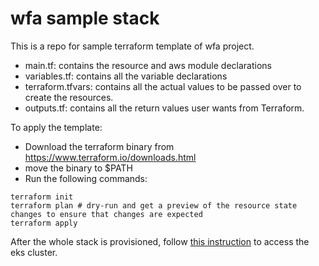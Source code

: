 # wfa sample stack
This is a repo for sample terraform template of wfa project.

* main.tf: contains the resource and aws module declarations
* variables.tf: contains all the variable declarations
* terraform.tfvars: contains all the actual values to be passed over to create the resources.
* outputs.tf: contains all the return values user wants from Terraform.
  
To apply the template:
* Download the terraform binary from https://www.terraform.io/downloads.html
* move the binary to $PATH
* Run the following commands:
```
terraform init
terraform plan # dry-run and get a preview of the resource state changes to ensure that changes are expected
terraform apply
```

After the whole stack is provisioned, follow [this instruction](https://learn.hashicorp.com/tutorials/terraform/eks#configure-kubectl) to access the eks cluster.
